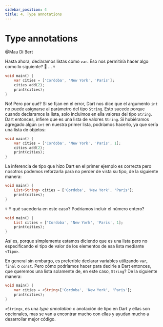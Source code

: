 ```yaml
---
sidebar_position: 4
title: 4. Type annotations
---
```


# Type annotations

@Mau Di Bert

Hasta ahora, declaramos listas como `var`. Eso nos permitiría hacer algo como lo siguiente? 🤔 ... 💀

```dart
void main() {
    var cities = ['Cordoba', 'New York', 'Paris'];
    cities.add(2);
    print(cities);
}
```

No! Pero por qué? Si se fijan en el error, Dart nos dice que el argumento `int` no puede asignarse al parámetro del tipo `String`. Esto sucede porque cuando declaramos la lista, solo incluimos en ella valores del tipo `String`. Dart entonces, infiere que es una lista de valores `String`. Si hubiéramos agregado algún `int` en nuestra primer lista, podríamos hacerlo, ya que sería una lista de objetos:

```dart
void main() {
    var cities = ['Cordoba', 'New York', 'Paris', 1];
    cities.add(2);
    print(cities);
}
```

La inferencia de tipo que hizo Dart en el primer ejemplo es correcta pero nosotros podemos reforzarla para no perder de vista su tipo, de la siguiente manera:

```dart
void main() {
    List<String> cities = ['Cordoba', 'New York', 'Paris'];
    print(cities);
}
```

💀 Y qué sucedería en este caso? Podríamos incluir el número entero?

```dart
void main() {
    List cities = ['Cordoba', 'New York', 'Paris', 1];
    print(cities);
}
```

Así es, porque simplemente estamos diciendo que es una lista pero no especificando el tipo de valor de los elementos de esa lista mediante `<Tipo>`.

En general sin embargo, es preferible declarar variables utilizando `var`, `final` o `const`. Pero cómo podríamos hacer para decirle a Dart entonces, que queremos una lista solamente de, en este caso, `String`? De la siguiente manera:

```dart
void main() {
    var cities = <String>['Cordoba', 'New York', 'Paris'];
    print(cities);
}
```

`<String>`, es una _type annotation_ o anotación de tipo en Dart y ellas son opcionales, mas se van a encontrar mucho con ellas y ayudan mucho a desarrollar mejor código.
